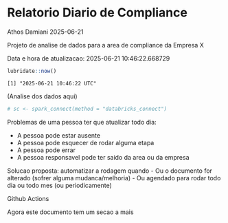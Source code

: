 # Relatorio Diario de Compliance
Athos Damiani
2025-06-21

Projeto de analise de dados para a area de compliance da Empresa X

Data e hora de atualizacao: 2025-06-21 10:46:22.668729

``` r
lubridate::now()
```

    [1] "2025-06-21 10:46:22 UTC"

(Analise dos dados aqui)

``` r
# sc <- spark_connect(method = "databricks_connect")
```

Problemas de uma pessoa ter que atualizar todo dia:

-   A pessoa pode estar ausente
-   A pessoa pode esquecer de rodar alguma etapa
-   A pessoa pode errar
-   A pessoa responsavel pode ter saido da area ou da empresa

Solucao proposta: automatizar a rodagem quando - Ou o documento for
alterado (sofrer alguma mudanca/melhoria) - Ou agendado para rodar todo
dia ou todo mes (ou periodicamente)

Github Actions

Agora este documento tem um secao a mais
